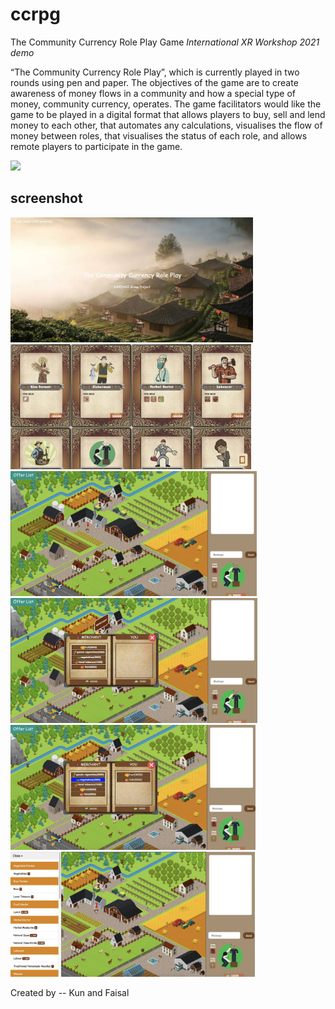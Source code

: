 # ccrpg
The Community Currency Role Play Game
*International XR Workshop 2021 demo*

“The Community Currency Role Play”, which is currently played in two
rounds using pen and paper. The objectives of the game are to create awareness of money
flows in a community and how a special type of money, community currency, operates. The
game facilitators would like the game to be played in a digital format that allows players to
buy, sell and lend money to each other, that automates any calculations, visualises the flow
of money between roles, that visualises the status of each role, and allows remote players
to participate in the game.


![](resources/how-to-play.gif)  


## screenshot
<img src="resources/1.jpg" height="200"
/><img src="resources/2.jpg" height="200"
/><img src="resources/3.jpg" height="200"
/><img src="resources/4.jpg" height="200"
/><img src="resources/5.jpg" height="200"
/><img src="resources/6.jpg" height="200"
/>


Created by -- Kun and Faisal
